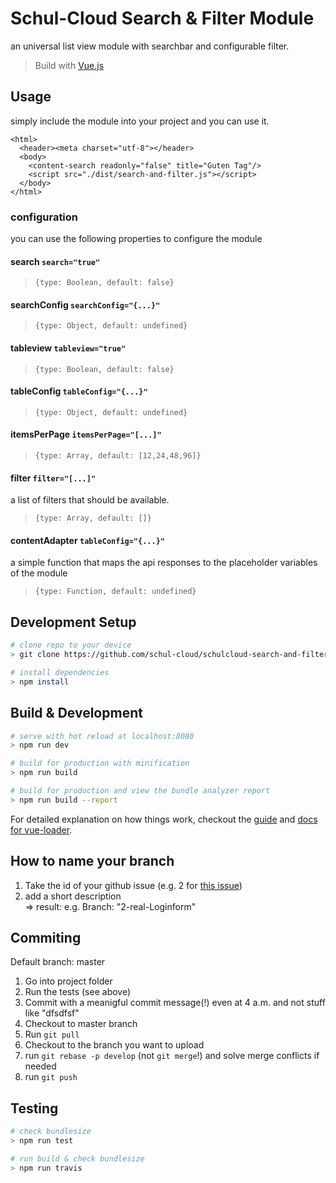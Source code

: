 # Schul-Cloud Search & Filter Module

an universal list view module with searchbar and configurable filter.

> Build with [Vue.js](https://vuejs.org)

## Usage
simply include the module into your project and you can use it.
```
<html>
  <header><meta charset="utf-8"></header>
  <body>
    <content-search readonly="false" title="Guten Tag"/>
    <script src="./dist/search-and-filter.js"></script>
  </body>
</html>
```
### configuration

you can use the following properties to configure the module
#### search `search="true"`
> `{type: Boolean, default: false}`

#### searchConfig `searchConfig="{...}"`
> `{type: Object, default: undefined}`

#### tableview `tableview="true"`
> `{type: Boolean, default: false}`

#### tableConfig `tableConfig="{...}"`
> `{type: Object, default: undefined}`

#### itemsPerPage `itemsPerPage="[...]"`
> `{type: Array, default: [12,24,48,96]}`

#### filter `filter="[...]"`
a list of filters that should be available.
> `{type: Array, default: []}`

#### contentAdapter `tableConfig="{...}"`
a simple function that maps the api responses to the placeholder variables of the module
> `{type: Function, default: undefined}`

## Development Setup

``` bash
# clone repo to your device
> git clone https://github.com/schul-cloud/schulcloud-search-and-filter.git

# install dependencies
> npm install
```

## Build & Development

``` bash
# serve with hot reload at localhost:8080
> npm run dev

# build for production with minification
> npm run build

# build for production and view the bundle analyzer report
> npm run build --report
```

For detailed explanation on how things work, checkout the [guide](http://vuejs-templates.github.io/webpack/) and [docs for vue-loader](http://vuejs.github.io/vue-loader).

## How to name your branch

1. Take the id of your github issue (e.g. 2 for [this issue](https://github.com/schul-cloud/schulcloud-content-editor/issues/2))
2. add a short description <br>
=> result: e.g. Branch: "2-real-Loginform"

## Commiting

Default branch: master

1. Go into project folder
2. Run the tests (see above)
3. Commit with a meanigful commit message(!) even at 4 a.m. and not stuff like "dfsdfsf"
4. Checkout to master branch
5. Run `git pull`
6. Checkout to the branch you want to upload
7. run `git rebase -p develop` (not `git merge`!) and solve merge conflicts if needed
8. run `git push`

## Testing
``` bash
# check bundlesize
> npm run test

# run build & check bundlesize
> npm run travis
```
